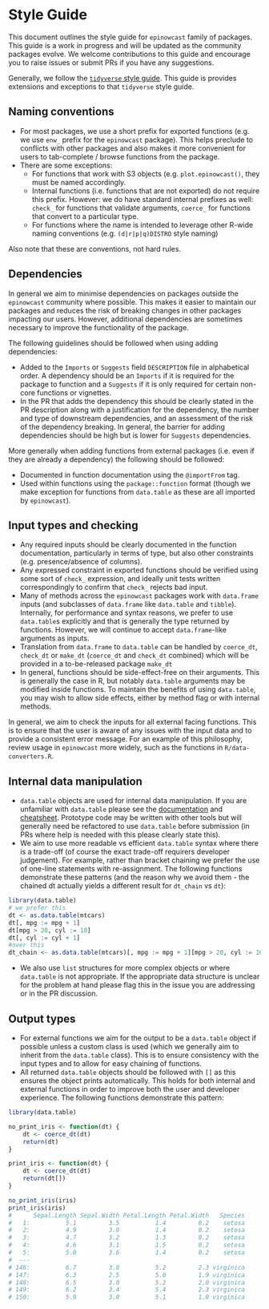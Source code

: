 # Style Guide

This document outlines the style guide for `epinowcast` family of packages. This guide is a work in progress and will be updated as the community packages evolve. We welcome contributions to this guide and encourage you to raise issues or submit PRs if you have any suggestions.

Generally, we follow the [`tidyverse` style guide](https://style.tidyverse.org/). This guide is provides extensions and exceptions to that `tidyverse` style guide.

## Naming conventions

- For most packages, we use a short prefix for exported functions (e.g. we use `enw_` prefix for the `epinowcast` package). This helps preclude to conflicts with other packages and also makes it more convenient for users to tab-complete / browse functions from the package.
- There are some exceptions:
  * For functions that work with S3 objects (e.g. `plot.epinowcast()`, they must be named accordingly.
  * Internal functions (i.e. functions that are not exported) do not require this prefix. However: we do have standard internal prefixes as well: `check_` for functions that validate arguments, `coerce_` for functions that convert to a particular type.
  * For functions where the name is intended to leverage other R-wide naming conventions (e.g. `(d|r|p|q)DISTRO` style naming)

Also note that these are conventions, not hard rules.

## Dependencies

In general we aim to minimise dependencies on packages outside the `epinowcast` community where possible. This makes it easier to maintain our packages and reduces the risk of breaking changes in other packages impacting our users. However, additional dependencies are sometimes necessary to improve the functionality of the package.

The following guidelines should be followed when using adding dependencies:

- Added to the `Imports` or `Suggests` field `DESCRIPTION` file in alphabetical order. A dependency should be an `Imports` if it is required for the package to function and a `Suggests` if it is only required for certain non-core functions or vignettes.
- In the PR that adds the dependency this should be clearly stated in the PR description along with a justification for the dependency, the number and type of downstream dependencies, and an assessment of the risk of the dependency breaking. In general, the barrier for adding dependencies should be high but is lower for `Suggests` dependencies.

More generally when adding functions from external packages (i.e. even if they are already a dependency) the following should be followed:

- Documented in function documentation using the `@importFrom` tag.
- Used within functions using the `package::function` format (though we make exception for functions from `data.table` as these are all imported by `epinowcast`).

## Input types and checking

- Any required inputs should be clearly documented in the function documentation, particularly in terms of type, but also other constraints (e.g. presence/absence of columns).
- Any expressed constraint in exported functions should be verified using some sort of `check_` expression, and ideally unit tests written correspondingly to confirm that `check_` rejects bad input.
- Many of methods across the `epinowcast` packages work with `data.frame` inputs (and subclasses of `data.frame` like `data.table` and `tibble`). Internally, for performance and syntax reasons, we prefer to use `data.table`s explicitly and that is generally the type returned by functions. However, we will continue to accept `data.frame`-like arguments as inputs.
- Translation from `data.frame` to `data.table` can be handled by `coerce_dt`, `check_dt` or `make_dt` (`coerce_dt` and `check_dt` combined) which will be provided in a to-be-released package `make_dt`
- In general, functions should be side-effect-free on their arguments. This is generally the case in R, but notably `data.table` arguments may be modified inside functions. To maintain the benefits of using `data.table`, you may wish to allow side effects, either by method flag or with internal methods.

In general, we aim to check the inputs for all external facing functions. This is to ensure that the user is aware of any issues with the input data and to provide a consistent error message. For an example of this philosophy, review usage in `epinowcast` more widely, such as the functions in `R/data-converters.R`. 

## Internal data manipulation

- `data.table` objects are used for internal data manipulation. If you are unfamiliar with `data.table` please see the [documentation](https://rdatatable.gitlab.io/data.table/index.html) and [cheatsheet](https://s3.amazonaws.com/assets.datacamp.com/img/blog/data+table+cheat+sheet.pdf). Prototype code may be written with other tools but will generally need be refactored to use `data.table` before submission (in PRs where help is needed with this please clearly state this).
- We aim to use more readable vs efficient `data.table` syntax where there is a trade-off (of course the exact trade-off requirers developer judgement). For example, rather than bracket chaining we prefer the use of one-line statements with re-assignment. The following functions demonstrate these patterns (and the reason why we avoid them - the chained dt actually yields a different result for `dt_chain` vs `dt`):

```r
library(data.table)
# we prefer this
dt <- as.data.table(mtcars)
dt[, mpg := mpg + 1]
dt[mpg > 20, cyl := 10]
dt[, cyl := cyl + 1]
#over this
dt_chain <- as.data.table(mtcars)[, mpg := mpg + 1][mpg > 20, cyl := 10][, cyl := cyl + 1]
```

- We also use `list` structures for more complex objects or where `data.table` is not appropriate. If the appropriate data structure is unclear for the problem at hand please flag this in the issue you are addressing or in the PR discussion.

## Output types

- For external functions we aim for the output to be a `data.table` object if possible unless a custom class is used (which we generally aim to inherit from the `data.table` class). This is to ensure consistency with the input types and to allow for easy chaining of functions.
- All returned `data.table` objects should be followed with `[]` as this ensures the object prints automatically. This holds for both internal and external functions in order to improve both the user and developer experience. The following functions demonstrate this pattern:

```r
library(data.table)

no_print_iris <- function(dt) {
    dt <- coerce_dt(dt)
    return(dt)
}

print_iris <- function(dt) {
    dt <- coerce_dt(dt)
    return(dt[])
}

no_print_iris(iris)
print_iris(iris)
#      Sepal.Length Sepal.Width Petal.Length Petal.Width   Species
#   1:          5.1         3.5          1.4         0.2    setosa
#   2:          4.9         3.0          1.4         0.2    setosa
#   3:          4.7         3.2          1.3         0.2    setosa
#   4:          4.6         3.1          1.5         0.2    setosa
#   5:          5.0         3.6          1.4         0.2    setosa
#  ---                                                            
# 146:          6.7         3.0          5.2         2.3 virginica
# 147:          6.3         2.5          5.0         1.9 virginica
# 148:          6.5         3.0          5.2         2.0 virginica
# 149:          6.2         3.4          5.4         2.3 virginica
# 150:          5.9         3.0          5.1         1.8 virginica
```
